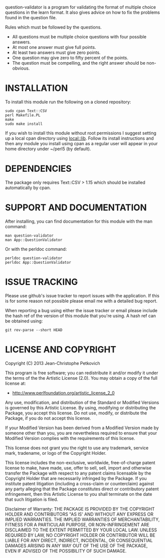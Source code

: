question-validator is a program for validating the format of multiple
choice questions in the learn format. It also gives advice on how to
fix the problems found in the question file.

Rules which must be followed by the questions.
  - All questions must be multiple choice questions with four possible answers.
  - At most one answer must give full points.
  - At least two answers must give zero points.
  - One question may give zero to fifty percent of the points.
  - The question must be compelling, and the right answer should be non-obvious.

# INSTALLATION

To install this module run the following on a cloned repository:
	
	sudo cpan Text::CSV
	perl Makefile.PL
	make
	sudo make install

If you wish to install this module without root permissions I suggest
setting up a local cpan directory using
[local::lib](https://metacpan.org/module/local::lib). Follow its
install instructions and then any module you install using cpan as a
regular user will appear in your home directory under ~/perl5 (by
default).

# DEPENDENCIES 

The package only requires Text::CSV > 1.15 which should be installed
automatically by cpan. 

# SUPPORT AND DOCUMENTATION

After installing, you can find documentation for this module with the
man command:

    man question-validator
    man App::QuestionValidator

Or with the perldoc command:

    perldoc question-validator
    perldoc App::QuestionValidator


# ISSUE TRACKING

Please use github's issue tracker to report issues with the
application. If this is for some reason not possible please email me
with a detailed bug report.

When reporting a bug using either the issue tracker or email please
include the hash ref of the version of this module that you're
using. A hash ref can be obtained using:

    git rev-parse --short HEAD


# LICENSE AND COPYRIGHT

Copyright (C) 2013 Jean-Christophe Petkovich

This program is free software; you can redistribute it and/or modify it
under the terms of the the Artistic License (2.0). You may obtain a
copy of the full license at:

* <http://www.perlfoundation.org/artistic_license_2_0>

Any use, modification, and distribution of the Standard or Modified
Versions is governed by this Artistic License. By using, modifying or
distributing the Package, you accept this license. Do not use, modify,
or distribute the Package, if you do not accept this license.

If your Modified Version has been derived from a Modified Version made
by someone other than you, you are nevertheless required to ensure that
your Modified Version complies with the requirements of this license.

This license does not grant you the right to use any trademark, service
mark, tradename, or logo of the Copyright Holder.

This license includes the non-exclusive, worldwide, free-of-charge
patent license to make, have made, use, offer to sell, sell, import and
otherwise transfer the Package with respect to any patent claims
licensable by the Copyright Holder that are necessarily infringed by the
Package. If you institute patent litigation (including a cross-claim or
counterclaim) against any party alleging that the Package constitutes
direct or contributory patent infringement, then this Artistic License
to you shall terminate on the date that such litigation is filed.

Disclaimer of Warranty: THE PACKAGE IS PROVIDED BY THE COPYRIGHT HOLDER
AND CONTRIBUTORS "AS IS' AND WITHOUT ANY EXPRESS OR IMPLIED WARRANTIES.
THE IMPLIED WARRANTIES OF MERCHANTABILITY, FITNESS FOR A PARTICULAR
PURPOSE, OR NON-INFRINGEMENT ARE DISCLAIMED TO THE EXTENT PERMITTED BY
YOUR LOCAL LAW. UNLESS REQUIRED BY LAW, NO COPYRIGHT HOLDER OR
CONTRIBUTOR WILL BE LIABLE FOR ANY DIRECT, INDIRECT, INCIDENTAL, OR
CONSEQUENTIAL DAMAGES ARISING IN ANY WAY OUT OF THE USE OF THE PACKAGE,
EVEN IF ADVISED OF THE POSSIBILITY OF SUCH DAMAGE.

